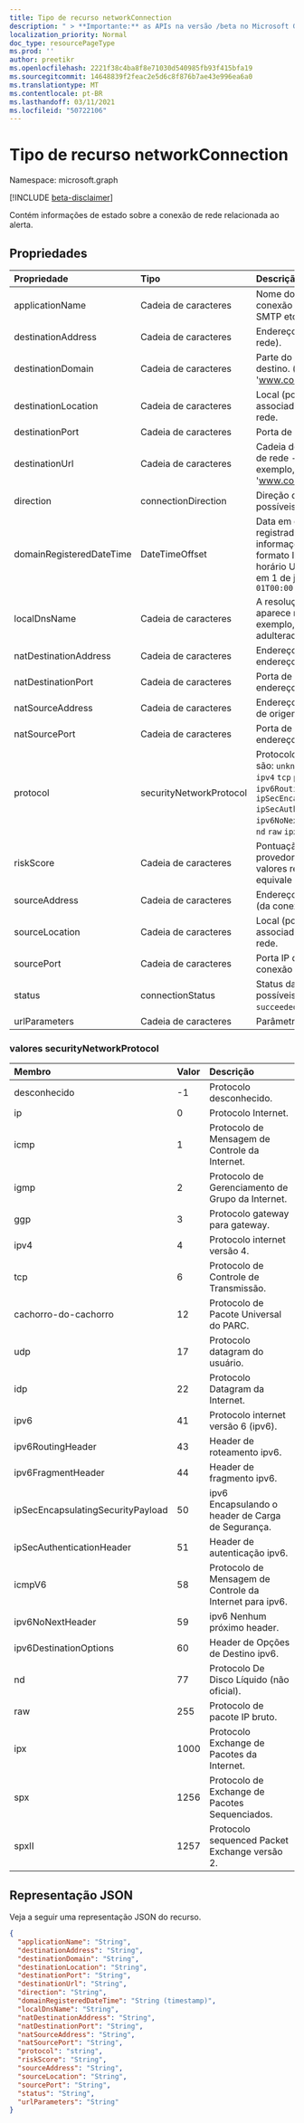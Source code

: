 ```yaml
---
title: Tipo de recurso networkConnection
description: " > **Importante:** as APIs na versão /beta no Microsoft Graph estão em visualização e sujeitas a alterações. Não há suporte para o uso dessas APIs em aplicativos de produção."
localization_priority: Normal
doc_type: resourcePageType
ms.prod: ''
author: preetikr
ms.openlocfilehash: 2221f38c4ba8f8e71030d540985fb93f415bfa19
ms.sourcegitcommit: 14648839f2feac2e5d6c8f876b7ae43e996ea6a0
ms.translationtype: MT
ms.contentlocale: pt-BR
ms.lasthandoff: 03/11/2021
ms.locfileid: "50722106"
---
```

# <a name="networkconnection-resource-type"></a>Tipo de recurso networkConnection

Namespace: microsoft.graph

 [!INCLUDE [beta-disclaimer](../../includes/beta-disclaimer.md)]

Contém informações de estado sobre a conexão de rede relacionada ao alerta.

## <a name="properties"></a>Propriedades

| Propriedade   | Tipo|Descrição|
|:---------------|:--------|:----------|
|applicationName|Cadeia de caracteres|Nome do aplicativo que gerencia a conexão de rede (por exemplo, Facebook, SMTP etc.).|
|destinationAddress|Cadeia de caracteres|Endereço IP de destino (da conexão de rede).|
|destinationDomain|Cadeia de caracteres|Parte do domínio de destino da URL de destino. (por exemplo, 'www.contoso.com').|
|destinationLocation|Cadeia de caracteres|Local (por mapeamento de endereço IP) associado ao destino de uma conexão de rede.|
|destinationPort|Cadeia de caracteres|Porta de destino (da conexão de rede).|
|destinationUrl|Cadeia de caracteres|Cadeia de caracteres url/URI de conexão de rede - excluindo parâmetros. (por exemplo, 'www.contoso.com/products/default.html')|
|direction|connectionDirection|Direção da conexão de rede. Os valores possíveis são: `unknown`, `inbound`, `outbound`.|
|domainRegisteredDateTime|DateTimeOffset|Data em que o domínio de destino foi registrado. O tipo Timestamp representa informações de data e hora usando o formato ISO 8601 e está sempre no horário UTC. Por exemplo, meia-noite UTC em 1 de janeiro de 2014 é `2014-01-01T00:00:00Z`|
|localDnsName|Cadeia de caracteres|A resolução de nome DNS local como ela aparece no cache DNS local do host (por exemplo, caso o arquivo 'hosts' tenha sido adulterado).|
|natDestinationAddress|Cadeia de caracteres|Endereço de rede Endereço endereço endereço IP de destino.|
|natDestinationPort|Cadeia de caracteres|Porta de destino de conversão de endereço de rede.|
|natSourceAddress|Cadeia de caracteres|Endereço de rede Endereço endereço IP de origem.|
|natSourcePort|Cadeia de caracteres|Porta de origem de conversão de endereço de rede.|
|protocol|securityNetworkProtocol|Protocolo de rede. Os valores possíveis são: `unknown` , , , , , , , , `ip` `icmp` , `igmp` `ggp` , `ipv4` `tcp` `pup` `udp` `idp` `ipv6` `ipv6RoutingHeader` `ipv6FragmentHeader` `ipSecEncapsulatingSecurityPayload` `ipSecAuthenticationHeader` , `icmpV6` `ipv6NoNextHeader` `ipv6DestinationOptions` `nd` `raw` `ipx` `spx` `spxII`|
|riskScore|Cadeia de caracteres|Pontuação de risco gerada/calculada do provedor da conexão de rede. Intervalo de valores recomendado de 0 a 1, que equivale a uma porcentagem.|
|sourceAddress|Cadeia de caracteres|Endereço IP de origem (ou seja, origem) (da conexão de rede).|
|sourceLocation|Cadeia de caracteres|Local (por mapeamento de endereço IP) associado à origem de uma conexão de rede.|
|sourcePort|Cadeia de caracteres|Porta IP de origem (ou seja, origem) (da conexão de rede).|
|status|connectionStatus|Status da conexão de rede. Os valores possíveis são: `unknown`, `attempted`, `succeeded`, `blocked`, `failed`.|
|urlParameters|Cadeia de caracteres|Parâmetros (sufixo) da URL de destino.|

### <a name="securitynetworkprotocol-values"></a>valores securityNetworkProtocol

|Membro|Valor|Descrição|
|:---|:---|:---|
|desconhecido|-1|Protocolo desconhecido.|
|ip|0|Protocolo Internet.|
|icmp|1| Protocolo de Mensagem de Controle da Internet.|
|igmp|2 | Protocolo de Gerenciamento de Grupo da Internet.|
|ggp|3 | Protocolo gateway para gateway.|
|ipv4|4 | Protocolo internet versão 4.|
|tcp|6 | Protocolo de Controle de Transmissão.|
|cachorro-do-cachorro|12 | Protocolo de Pacote Universal do PARC.|
|udp|17 | Protocolo datagram do usuário.|
|idp|22| Protocolo Datagram da Internet.|
|ipv6|41| Protocolo internet versão 6 (ipv6).|
|ipv6RoutingHeader|43| Header de roteamento ipv6.|
|ipv6FragmentHeader|44| Header de fragmento ipv6.|
|ipSecEncapsulatingSecurityPayload|50| ipv6 Encapsulando o header de Carga de Segurança.|
|ipSecAuthenticationHeader|51| Header de autenticação ipv6.|
|icmpV6|58| Protocolo de Mensagem de Controle da Internet para ipv6.|
|ipv6NoNextHeader|59| ipv6 Nenhum próximo header.|
|ipv6DestinationOptions|60| Header de Opções de Destino ipv6.|
|nd|77| Protocolo De Disco Líquido (não oficial).|
|raw|255| Protocolo de pacote IP bruto.|
|ipx|1000| Protocolo Exchange de Pacotes da Internet.|
|spx|1256| Protocolo de Exchange de Pacotes Sequenciados.|
|spxII|1257| Protocolo sequenced Packet Exchange versão 2.|

## <a name="json-representation"></a>Representação JSON

Veja a seguir uma representação JSON do recurso.

<!-- {
  "blockType": "resource",
  "optionalProperties": [

  ],
  "@odata.type": "microsoft.graph.networkConnection"
}-->

```json
{
  "applicationName": "String",
  "destinationAddress": "String",
  "destinationDomain": "String",
  "destinationLocation": "String",
  "destinationPort": "String",
  "destinationUrl": "String",
  "direction": "String",
  "domainRegisteredDateTime": "String (timestamp)",
  "localDnsName": "String",
  "natDestinationAddress": "String",
  "natDestinationPort": "String",
  "natSourceAddress": "String",
  "natSourcePort": "String",
  "protocol": "string",
  "riskScore": "String",
  "sourceAddress": "String",
  "sourceLocation": "String",
  "sourcePort": "String",
  "status": "String",
  "urlParameters": "String"
}

```

<!-- uuid: 8fcb5dbc-d5aa-4681-8e31-b001d5168d79
2015-10-25 14:57:30 UTC -->
<!--
{
  "type": "#page.annotation",
  "description": "networkConnection resource",
  "keywords": "",
  "section": "documentation",
  "tocPath": "",
  "suppressions": []
}
-->


